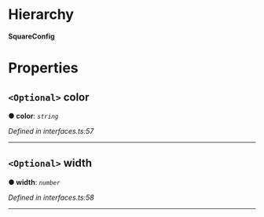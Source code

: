 

# Hierarchy

**SquareConfig**

# Properties

<a id="color"></a>

## `<Optional>` color

**●  color**:  *`string`* 

*Defined in interfaces.ts:57*

___

<a id="width"></a>

## `<Optional>` width

**●  width**:  *`number`* 

*Defined in interfaces.ts:58*

___

